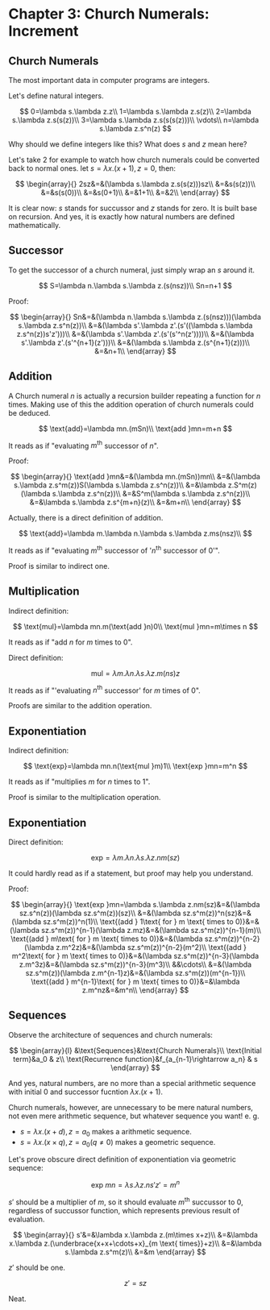 # Chapter 3: Church Numerals: Increment


## Church Numerals

The most important data in computer programs are integers.

Let's define natural integers.

$$
0=\lambda s.\lambda z.z\\
1=\lambda s.\lambda z.s(z)\\
2=\lambda s.\lambda z.s(s(z))\\
3=\lambda s.\lambda z.s(s(s(z)))\\
\vdots\\
n=\lambda s.\lambda z.s^n(z)
$$

Why should we define integers like this? What does $s$ and $z$ mean here?

Let's take $2$ for example to watch how church numerals could be converted back to normal ones. let $s=\lambda x.(x+1), z=0$, then:

$$
\begin{array}{}
2sz&=&(\lambda s.\lambda z.s(s(z)))sz\\
&=&s(s(z))\\
&=&s(s(0))\\
&=&s(0+1)\\
&=&1+1\\
&=&2\\
\end{array}
$$

It is clear now: $s$ stands for succussor and $z$ stands for zero. It is built base on recursion. And yes, it is exactly how natural numbers are defined mathematically.

## Successor

To get the successor of a church numeral, just simply wrap an $s$ around it.

$$
S=\lambda n.\lambda s.\lambda z.(s(nsz))\\
Sn=n+1
$$

Proof:

$$
\begin{array}{}
Sn&=&(\lambda n.\lambda s.\lambda z.(s(nsz)))(\lambda s.\lambda z.s^n(z))\\
&=&(\lambda s'.\lambda z'.(s'((\lambda s.\lambda z.s^n(z))s'z')))\\
&=&(\lambda s'.\lambda z'.(s'(s'^n(z'))))\\
&=&(\lambda s'.\lambda z'.(s'^{n+1}(z')))\\
&=&(\lambda s.\lambda z.(s^{n+1}(z)))\\
&=&n+1\\
\end{array}
$$

## Addition

A Church numeral $n$ is actually a recursion builder repeating a function for $n$ times. Making use of this the addition operation of church numerals could be deduced.

$$
\text{add}=\lambda mn.(mSn)\\
\text{add }mn=m+n
$$

It reads as if "evaluating $m^\text{th}$ successor of $n$". 

Proof:

$$
\begin{array}{}
\text{add }mn&=&(\lambda mn.(mSn))mn\\
&=&(\lambda s.\lambda z.s^m(z))S(\lambda s.\lambda z.s^n(z))\\
&=&\lambda z.S^m(z)(\lambda s.\lambda z.s^n(z))\\
&=&S^m(\lambda s.\lambda z.s^n(z))\\
&=&\lambda s.\lambda z.s^{m+n}(z)\\
&=&m+n\\
\end{array}
$$

Actually, there is a direct definition of addition.

$$
\text{add}=\lambda m.\lambda n.\lambda s.\lambda z.ms(nsz)\\
$$

It reads as if "evaluating $m^\text{th}$ successor of '$n^\text{th}$ successor of $0$'". 

Proof is similar to indirect one.

## Multiplication

Indirect definition:

$$
\text{mul}=\lambda mn.m(\text{add }n)0\\
\text{mul }mn=m\times n
$$

It reads as if "add $n$ for $m$ times to $0$".

Direct definition:

$$
\text{mul}=\lambda m.\lambda n.\lambda s.\lambda z.m(ns)z
$$

It reads as if "'evaluating $n^\text{th}$ successor' for $m$ times of $0$".

Proofs are similar to the addition operation.

## Exponentiation

Indirect definition:

$$
\text{exp}=\lambda mn.n(\text{mul }m)1\\
\text{exp }mn=m^n 
$$

It reads as if "multiplies $m$ for $n$ times to $1$".

Proof is similar to the multiplication operation.

## Exponentiation

Direct definition:

$$
\text{exp}=\lambda m.\lambda n.\lambda s.\lambda z.nm(sz)
$$

It could hardly read as if a statement, but proof may help you understand.

Proof:

$$
\begin{array}{}
\text{exp }mn=\lambda s.\lambda z.nm(sz)&=&(\lambda sz.s^n(z))(\lambda sz.s^m(z))(sz)\\
&=&(\lambda sz.s^m(z))^n(sz)&=&(\lambda sz.s^m(z))^n(1)\\
\text{(add } 1\text{ for } m \text{ times to 0)}&=&(\lambda sz.s^m(z))^{n-1}(\lambda z.mz)&=&(\lambda sz.s^m(z))^{n-1}(m)\\
\text{(add } m\text{ for } m \text{ times to 0)}&=&(\lambda sz.s^m(z))^{n-2}(\lambda z.m^2z)&=&(\lambda sz.s^m(z))^{n-2}(m^2)\\
\text{(add } m^2\text{ for } m \text{ times to 0)}&=&(\lambda sz.s^m(z))^{n-3}(\lambda z.m^3z)&=&(\lambda sz.s^m(z))^{n-3}(m^3)\\
&&\cdots\\
&=&(\lambda sz.s^m(z))(\lambda z.m^{n-1}z)&=&(\lambda sz.s^m(z))(m^{n-1})\\
\text{(add } m^{n-1}\text{ for } m \text{ times to 0)}&=&\lambda z.m^nz&=&m^n\\
\end{array}
$$

## Sequences

Observe the architecture of sequences and church numerals:

$$
\begin{array}{l}
&\text{Sequences}&\text{Church Numerals}\\
\text{Initial term}&a_0 & z\\
\text{Recurrence function}&f_{a_{n-1}\rightarrow a_n} & s
\end{array}
$$

And yes, natural numbers, are no more than a special arithmetic sequence with initial $0$ and successor fucntion $\lambda x.(x+1)$. 

Church numerals, however, are unnecessary to be mere natural numbers, not even mere arithmetic sequence, but whatever sequence you want! e. g. 

- $s=\lambda x.(x+d), z=a_0$ makes a arithmetic sequence.
- $s=\lambda x.(x\times q), z=a_0 (q\ne0)$ makes a geometric sequence.

Let's prove obscure direct definition of exponentiation via geometric sequence:

$$
\text{exp }mn=\lambda s.\lambda z.ns'z'=m^n
$$

$s'$ should be a multiplier of $m$, so it should evaluate $m^{\text{th}}$ succussor to $0$, regardless of succussor function, which represents previous result of evaluation.

$$
\begin{array}{}
s'&=&\lambda x.\lambda z.(m\times x+z)\\
&=&\lambda x.\lambda z.(\underbrace{x+x+\cdots+x}_{m \text{ times}}+z)\\
&=&\lambda s.\lambda z.s^m(z)\\
&=&m
\end{array}
$$

$z'$ should be one. 

$$
z'=sz
$$

Neat.
